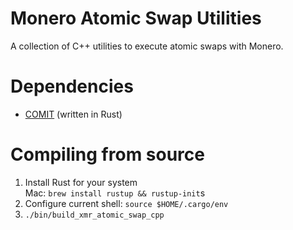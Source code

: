 # Monero Atomic Swap Utilities

A collection of C++ utilities to execute atomic swaps with Monero.

# Dependencies

* [COMIT](https://github.com/comit-network) (written in Rust)

# Compiling from source
1. Install Rust for your system<br>
  Mac: `brew install rustup && rustup-init`s
2. Configure current shell: `source $HOME/.cargo/env`
3. `./bin/build_xmr_atomic_swap_cpp`